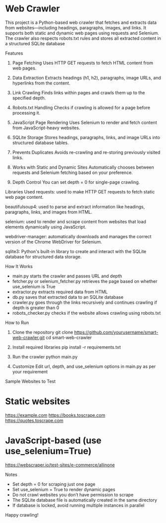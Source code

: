# Web Crawler
This project is a Python-based web crawler that fetches and extracts data from websites—including headings, paragraphs, images, and links. It supports both static and dynamic web pages using requests and Selenium. The crawler also respects robots.txt rules and stores all extracted content in a structured SQLite database

Features
1. Page Fetching
   Uses HTTP GET requests to fetch HTML content from web pages.

2. Data Extraction
   Extracts headings (h1, h2), paragraphs, image URLs, and hyperlinks from the content.

3. Link Crawling
   Finds links within pages and crawls them up to the specified depth.

4. Robots.txt Handling
   Checks if crawling is allowed for a page before processing it.

5. JavaScript Page Rendering
   Uses Selenium to render and fetch content from JavaScript-heavy websites.

6. SQLite Storage
   Stores headings, paragraphs, links, and image URLs into structured database tables.

7. Prevents Duplicates
   Avoids re-crawling and re-storing previously visited links.

8. Works with Static and Dynamic Sites
   Automatically chooses between requests and Selenium fetching based on your preference.

9. Depth Control
   You can set depth = 0 for single-page crawling.



Libraries Used
requests: used to make HTTP GET requests to fetch static web page content.

beautifulsoup4: used to parse and extract information like headings, paragraphs, links, and images from HTML.

selenium: used to render and scrape content from websites that load elements dynamically using JavaScript.

webdriver-manager: automatically downloads and manages the correct version of the Chrome WebDriver for Selenium.

sqlite3: Python's built-in library to create and interact with the SQLite database for structured data storage.

How It Works
- main.py starts the crawler and passes URL and depth
- fetcher.py or selenium_fetcher.py retrieves the page based on whether use_selenium is True
- extractor.py extracts required data from HTML
- db.py saves that extracted data to an SQLite database
- crawler.py goes through the links recursively and continues crawling if depth is greater than 0
- robots_checker.py checks if the website allows crawling using robots.txt

How to Run
1. Clone the repository
   git clone https://github.com/yourusername/smart-web-crawler.git
   cd smart-web-crawler

2. Install required libraries
   pip install -r requirements.txt

3. Run the crawler
   python main.py

4. Customize
   Edit url, depth, and use_selenium options in main.py as per your requirement

Sample Websites to Test
# Static websites
https://example.com
https://books.toscrape.com
https://quotes.toscrape.com

# JavaScript-based (use use_selenium=True)
https://webscraper.io/test-sites/e-commerce/allinone

Notes
- Set depth = 0 for scraping just one page
- Set use_selenium = True to render dynamic pages
- Do not crawl websites you don’t have permission to scrape
- The SQLite database file is automatically created in the same directory
- If database is locked, avoid running multiple instances in parallel

Happy crawling!
